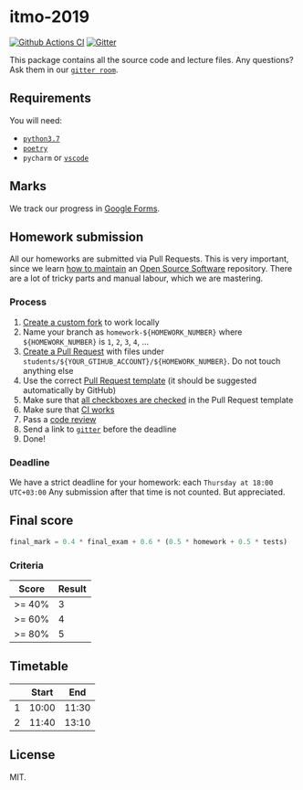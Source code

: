 # itmo-2019

[![Github Actions CI](https://github.com/sobolevn/itmo-2019/workflows/build/badge.svg)](https://github.com/sobolevn/itmo-2019/actions)
[![Gitter](https://badges.gitter.im/itmo-2019/community.svg)](https://gitter.im/itmo-2019/community)

This package contains all the source code and lecture files.
Any questions? Ask them in our [`gitter room`](https://gitter.im/itmo-2019/community).


## Requirements

You will need:

- [`python3.7`](https://github.com/pyenv/pyenv)
- [`poetry`](https://github.com/sdispater/poetry)
- `pycharm` or [`vscode`](https://github.com/sobolevn/dotfiles)


## Marks

We track our progress in [Google Forms]().


## Homework submission

All our homeworks are submitted via Pull Requests.
This is very important, since we learn [how to maintain](https://opensource.guide/how-to-contribute/) an [Open Source Software](https://en.wikipedia.org/wiki/Open-source_software) repository.
There are a lot of tricky parts and manual labour, which we are mastering.

### Process

1. [Create a custom fork](https://help.github.com/en/articles/fork-a-repo) to work locally
2. Name your branch as `homework-${HOMEWORK_NUMBER}` where `${HOMEWORK_NUMBER}` is `1`, `2`, `3`, `4`, ...
3. [Create a Pull Request](https://help.github.com/en/desktop/contributing-to-projects/creating-a-pull-request) with files under `students/${YOUR_GTIHUB_ACCOUNT}/${HOMEWORK_NUMBER}`. Do not touch anything else
4. Use the correct [Pull Request template](https://github.com/sobolevn/itmo-2019/blob/master/.github/pull_request_template.md) (it should be suggested automatically by GitHub)
5. Make sure that [all checkboxes are checked](https://github.com/stilliard/github-task-list-completed) in the Pull Request template
4. Make sure that [CI works](https://github.blog/2019-08-08-github-actions-now-supports-ci-cd/)
5. Pass a [code review](https://github.com/features/code-review/)
6. Send a link to [`gitter`](https://gitter.im/itmo-2019/community) before the deadline
7. Done!

### Deadline

We have a strict deadline for your homework: each `Thursday at 18:00 UTC+03:00`
Any submission after that time is not counted. But appreciated.


## Final score

```python
final_mark = 0.4 * final_exam + 0.6 * (0.5 * homework + 0.5 * tests)
```

### Criteria

| Score  | Result |
|--------|--------|
| >= 40% |    3   |
| >= 60% |    4   |
| >= 80% |    5   |


## Timetable

|   | Start |  End  |
|---|:-----:|:-----:|
| 1 | 10:00 | 11:30 |
| 2 | 11:40 | 13:10 |


## License

MIT.
